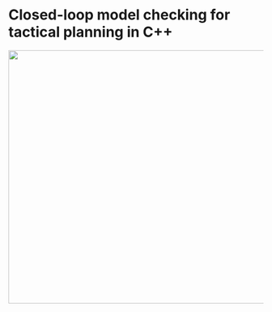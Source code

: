 # Closed-loop model checking for tactical planning in C++

<img src="https://github.com/possibilia/mcplanner/blob/main/robot.jpg" width="550" height="500">

